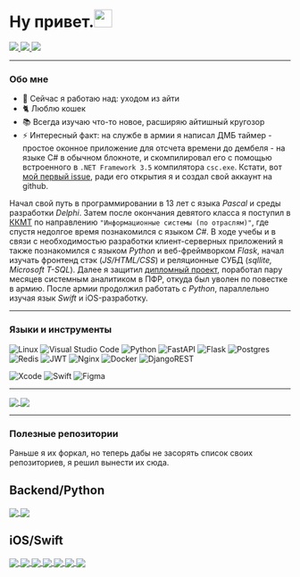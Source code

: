 <div id="header" align="left">
    <h1>Ну привет.<img src="https://github.com/blackcater/blackcater/raw/main/images/Hi.gif" height="32"/></h1>
</div>

<div id="social" align="left">
  <a href="https://t.me/PaqpaeJIb">
      <img src="https://img.shields.io/badge/Telegram-blue?style=for-the-badge&logo=telegram&logoColor=white">
  </a>
  <a href="https://vk.com/kifor">
      <img src="https://img.shields.io/badge/VK-blue?style=for-the-badge&logo=vk&logoColor=white">
  </a>
  <a href="mailto:raphael.golubev@mail.ru">
      <img src="https://img.shields.io/badge/Mail-blue?style=for-the-badge&logo=e-mail&logoColor=white">
  </a>
</div>

---

### Обо мне
- 🔭 Сейчас я работаю над: уходом из айти 
- 🐈 Люблю кошек
- 📚 Всегда изучаю что-то новое, расширяю айтишный кругозор
- ⚡ Интересный факт: на службе в армии я написал ДМБ таймер - простое оконное приложение для отсчета времени до дембеля -
  на языке C# в обычном блокноте, и скомпилировал его с помощью встроенного в `.NET Framework 3.5` компилятора `csc.exe`.
  Кстати, вот [мой первый issue](https://github.com/vknet/vk/issues/365), ради его открытия я и создал свой аккаунт на github.

Начал свой путь в программировании в 13 лет с языка *Pascal* и среды разработки *Delphi*. Затем после окончания девятого класса я поступил в 
[ККМТ](https://unitech-mo.ru/obrazovanie/school-divisions/college-space-engineering-technology/) по направлению `"Информационные системы (по отраслям)"`, где спустя недолгое время
познакомился с языком *C#*. В ходе учебы и в связи с необходимостью разработки клиент-серверных приложений я также познакомился с языком *Python* и веб-фреймворком *Flask*, 
начал изучать фронтенд стэк (*JS/HTML/CSS*) и реляционные СУБД (*sqllite, Microsoft T-SQL*). Далее я защитил [дипломный проект](https://github.com/raphaelgolubev/golubev_diplom), 
поработал пару месяцев системным аналитиком в ПФР, откуда был уволен по повестке в армию. После армии продолжил работать с *Python*, параллельно изучая язык *Swift* и iOS-разработку.

---

### Языки и инструменты
![Linux](https://img.shields.io/badge/Linux-FCC624?style=for-the-badge&logo=linux&logoColor=black)
![Visual Studio Code](https://img.shields.io/badge/Visual%20Studio%20Code-0078d7.svg?style=for-the-badge&logo=visual-studio-code&logoColor=white)
![Python](https://img.shields.io/badge/python-3670A0?style=for-the-badge&logo=python&logoColor=ffdd54)
![FastAPI](https://img.shields.io/badge/FastAPI-005571?style=for-the-badge&logo=fastapi)
![Flask](https://img.shields.io/badge/flask-%23000.svg?style=for-the-badge&logo=flask&logoColor=white)
![Postgres](https://img.shields.io/badge/postgres-%23316192.svg?style=for-the-badge&logo=postgresql&logoColor=white)
![Redis](https://img.shields.io/badge/redis-%23DD0031.svg?style=for-the-badge&logo=redis&logoColor=white)
![JWT](https://img.shields.io/badge/JWT-black?style=for-the-badge&logo=JSON%20web%20tokens)
![Nginx](https://img.shields.io/badge/nginx-%23009639.svg?style=for-the-badge&logo=nginx&logoColor=white)
![Docker](https://img.shields.io/badge/Docker-%23009639.svg?style=for-the-badge&logo=docker&logoColor=white&color=#007FFF)
![DjangoREST](https://img.shields.io/badge/DJANGO-REST-ff1709?style=for-the-badge&logo=django&logoColor=white&color=ff1709&labelColor=gray)

![Xcode](https://img.shields.io/badge/xcode-%23009639.svg?style=for-the-badge&logo=xcode&logoColor=white&color=blue)
![Swift](https://img.shields.io/badge/swift-%23009639.svg?style=for-the-badge&logo=swift&logoColor=white&color=orange)
![Figma](https://img.shields.io/badge/figma-%23009639.svg?style=for-the-badge&logo=figma&logoColor=white&color=violet)

---

<a href="https://github.com/raphaelgolubev">
  <img align="center" src="https://github-readme-stats.vercel.app/api/top-langs/?username=raphaelgolubev&layout=donut" />
</a>
<a href="https://github.com/raphaelgolubev">
  <img align="center" src="https://github-readme-stats.vercel.app/api?username=raphaelgolubev&show_icons=true&show=prs_merged_percentage&rank_icon=github" />
</a>

---

### Полезные репозитории
Раньше я их форкал, но теперь дабы не засорять список своих репозиториев, я решил вынести их сюда.


**Backend/Python**
---
<a href="https://github.com/zhanymkanov/fastapi-best-practices">
  <img align="center" src="https://github-readme-stats.vercel.app/api/pin/?username=zhanymkanov&repo=fastapi-best-practices" />
</a>
<a href="https://github.com/litestar-org/litestar">
  <img align="center" src="https://github-readme-stats.vercel.app/api/pin/?username=litestar-org&repo=litestar" />
</a>


**iOS/Swift**
---
<a href="https://github.com/SwifterSwift/SwifterSwift">
  <img align="center" src="https://github-readme-stats.vercel.app/api/pin/?username=SwifterSwift&repo=SwifterSwift" />
</a>
<a href="https://github.com/ochococo/Design-Patterns-In-Swift">
  <img align="center" src="https://github-readme-stats.vercel.app/api/pin/?username=ochococo&repo=Design-Patterns-In-Swift" />
</a>
<a href="https://github.com/kishikawakatsumi/KeychainAccess">
  <img align="center" src="https://github-readme-stats.vercel.app/api/pin/?username=kishikawakatsumi&repo=KeychainAccess" />
</a>
<a href="https://github.com/sparrowcode/SwiftBoost">
  <img align="center" src="https://github-readme-stats.vercel.app/api/pin/?username=sparrowcode&repo=SwiftBoost" />
</a>
<a href="https://github.com/DanielCardonaRojas/Veil">
  <img align="center" src="https://github-readme-stats.vercel.app/api/pin/?username=DanielCardonaRojas&repo=Veil" />
</a>
<a href="https://github.com/AvdLee/CombineSwiftPlayground">
  <img align="center" src="https://github-readme-stats.vercel.app/api/pin/?username=AvdLee&repo=CombineSwiftPlayground" />
</a>
<a href="https://github.com/huri000/SwiftEntryKit">
  <img align="center" src="https://github-readme-stats.vercel.app/api/pin/?username=huri000&repo=SwiftEntryKit" />
</a>
